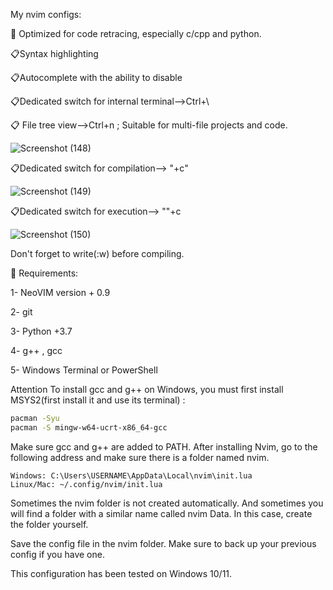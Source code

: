 My nvim configs:

💯 Optimized for code retracing, especially c/cpp and python.

📋Syntax highlighting

📋Autocomplete with the ability to disable

📋Dedicated switch for internal terminal-->Ctrl+\

📋 File tree view-->Ctrl+n ; Suitable for multi-file projects and code.

![Screenshot (148)](https://github.com/user-attachments/assets/e58f2605-6af2-4c4d-8934-35fb32c21187)



📋Dedicated switch for compilation--> "\+c"

![Screenshot (149)](https://github.com/user-attachments/assets/d37c13d2-88bf-430c-a270-a7ad60600621)

📋Dedicated switch for execution--> "\"+c

![Screenshot (150)](https://github.com/user-attachments/assets/28a93a37-9949-492c-9054-4b65f56a4155)

Don't forget to write(:w) before compiling.

🧮 Requirements:

1- NeoVIM version + 0.9 

2- git

3- Python +3.7

4- g++ , gcc

5- Windows Terminal or PowerShell


Attention
To install gcc  and g++ on Windows, you must first install MSYS2(first install it and use its terminal) :
```bash
pacman -Syu
pacman -S mingw-w64-ucrt-x86_64-gcc
```
Make sure gcc and g++ are added to PATH.
After installing Nvim, go to the following address and make sure there is a folder named nvim.
```
Windows: C:\Users\USERNAME\AppData\Local\nvim\init.lua
Linux/Mac: ~/.config/nvim/init.lua
```
Sometimes the nvim folder is not created automatically. And sometimes you will find a folder with a similar name called nvim Data. In this case, create the folder yourself.

Save the config file in the nvim folder. Make sure to back up your previous config if you have one.

This configuration has been tested on Windows 10/11.


